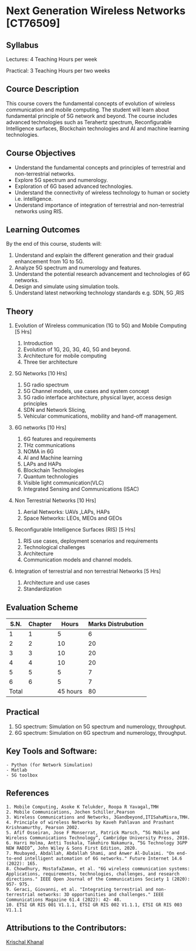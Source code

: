 # Next Generation Wireless Networks [CT76509]
## Syllabus

Lectures: 4 Teaching Hours per week

Practical: 3 Teaching Hours per two weeks

## Cource Description

This course covers the fundamental concepts of evolution of wireless communication and mobile computing. The student will learn about fundamental principle of 5G network and beyond. The course includes advanced technologies such as Terahertz spectrum, Reconfigurable Intelligence surfaces, Blockchain technologies and AI and machine learning technologies.

## Course Objectives

- Understand the fundamental concepts and principles of terrestrial and non-terrestrial networks.
- Explore 5G spectrum and numerology.
- Exploration of 6G based advanced technologies.
- Understand the connectivity of wireless technology to human or society i.e. intelligence.
- Understand importance of integration of terrestrial and non-terrestrial networks using RIS.

## Learning Outcomes

By the end of this course, students will:
1. Understand and explain the different generation and their gradual enhancement from 1G to 5G.
2. Analyze 5G spectrum and numerology and features.
3. Understand the potential research advancement and technologies of 6G networks.
4. Design and simulate using simulation tools.
5. Understand latest networking technology standards e.g. SDN, 5G ,RIS

## Theory

1. Evolution of Wireless communication (1G to 5G) and Mobile Computing [5 Hrs]
    1. Introduction
    2. Evolution of 1G, 2G, 3G, 4G, 5G and beyond.
    3. Architecture for mobile computing
    4. Three tier architecture

2. 5G Networks [10 Hrs]
    1. 5G radio spectrum
    2. 5G Channel models, use cases and system concept
    3. 5G radio interface architecture, physical layer, access design principles
    4. SDN and Network Slicing,
    5. Vehicular communications, mobility and hand-off management.

3. 6G networks [10 Hrs]
    1. 6G features and requirements
    2. THz communications
    3. NOMA in 6G
    4. AI and Machine learning
    5. LAPs and HAPs
    6. Blockchain Technologies
    7. Quantum technologies
    8. Visible light communication(VLC)
    9. Integrated Sensing and Communications (ISAC)

4. Non Terrestrial Networks [10 Hrs]
    1. Aerial Networks: UAVs ,LAPs, HAPs
    2. Space Networks: LEOs, MEOs and GEOs

5. Reconfigurable Intelligence Surfaces (RIS) [5 Hrs]
    1. RIS use cases, deployment scenarios and requirements
    2. Technological challenges
    3. Architecture
    4. Communication models and channel models.

6. Integration of terrestrial and non terrestrial Networks [5 Hrs]
    1. Architecture and use cases
    2. Standardization

## Evaluation Scheme

| S.N.  | Chapter       | Hours          | Marks Distrubution     |
| ----- | ------------- | -------------- | ---------------------- |
| 1     | 1             |   5            |    6                   |
| 2     | 2             |  10            |   20                   |
| 3     | 3             |  10            |   20                   |
| 4     | 4             |  10            |   20                   |
| 5     | 5             |   5            |    7                   |
| 6     | 6             |   5            |    7                   |
| Total |               |  45 hours      |   80                   |

## Practical

1. 5G spectrum: Simulation on 5G spectrum and numerology, throughput.
2. 6G spectrum: Simulation on 6G spectrum and numerology, throughput.

## Key Tools and Software:
    - Python (for Network Simulation)
    - Matlab
    - 5G toolbox

## References
    1. Mobile Computing, Asoke K Telukder, Roopa R Yavagal,TMH
    2. Mobile Communications, Jochen Schiller,Pearson
    3. Wireless Communications and Networks, 3Gandbeyond,ITISahaMisra,TMH.
    4. Principle of wireless Networks by Kaveh Pahlavan and Prashant Krishnamurthy, Pearson 2002.
    5. Afif Osseiran, Jose F Monserrat, Patrick Marsch, “5G Mobile and Wireless Communications Technology”, Cambridge University Press, 2016.
    6. Harri Holma, Antti Toskala, Takehiro Nakamura, “5G Technology 3GPP NEW RADIO”, John Wiley & Sons First Edition, 2020.
    7. Moubayed, Abdallah, Abdallah Shami, and Anwer Al-Dulaimi. "On end-to-end intelligent automation of 6G networks." Future Internet 14.6 (2022): 165.
    8. Chowdhury, MostafaZaman, et al. "6G wireless communication systems: Applications, requirements, technologies, challenges, and research directions." IEEE Open Journal of the Communications Society 1 (2020): 957- 975.
    9. Geraci, Giovanni, et al. "Integrating terrestrial and non-terrestrial networks: 3D opportunities and challenges." IEEE Communications Magazine 61.4 (2022): 42- 48.
    10. ETSI GR RIS 001 V1.1.1, ETSI GR RIS 002 V1.1.1, ETSI GR RIS 003 V1.1.1

## Attributions to the Contributors:

[Krischal Khanal](https://github.com/krischal111)